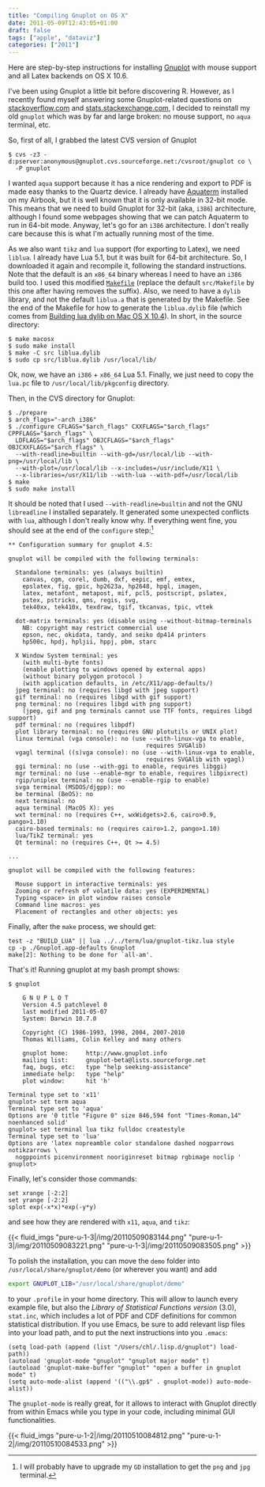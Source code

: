 ```yaml
---
title: "Compiling Gnuplot on OS X"
date: 2011-05-09T12:43:05+01:00
draft: false
tags: ["apple", "dataviz"]
categories: ["2011"]
---
```


Here are step-by-step instructions for installing [Gnuplot](http://www.gnuplot.info/) with mouse support and all Latex backends on OS X 10.6.

I've been using Gnuplot a little bit before discovering R. However, as I recently found myself answering some Gnuplot-related questions on [stackoverflow.com](http://stackoverflow.com) and [stats.stackexchange.com](http://stats.stackexchange.com), I decided to reinstall my old `gnuplot` which was by far and large broken: no mouse support, no `aqua` terminal, etc.

So, first of all, I grabbed the latest CVS version of Gnuplot

```
$ cvs -z3 -d:pserver:anonymous@gnuplot.cvs.sourceforge.net:/cvsroot/gnuplot co \
  -P gnuplot
```

I wanted `aqua` support because it has a nice rendering and export to PDF is made easy thanks to the Quartz device. I already have [Aquaterm](http://sourceforge.net/projects/aquaterm/) installed on my Airbook, but it is well known that it is only available in 32-bit mode. This means that we need to build Gnuplot for 32-bit (aka, `i386`) architecture, although I found some webpages showing that we can patch Aquaterm to run in 64-bit mode. Anyway, let's go for an `i386` architecture. I don't really care because this is what I'm actually running most of the time.

As we also want `tikz` and `lua` support (for exporting to Latex), we need `liblua`. I already have Lua 5.1, but it was built for 64-bit architecture. So, I downloaded it again and recompile it, following the standard instructions. Note that the default is an `x86_64` binary whereas I need to have an `i386` build too. I used this modified [`Makefile`](http://www.aliquote.org/pub/Makefile.lua) (replace the default `src/Makefile` by this one after having removes the suffix). Also, we need to have a `dylib` library, and not the default `liblua.a` that is generated by the Makefile. See the end of the Makefile for how to generate the `liblua.dylib` file (which comes from [Building lua dylib on Mac OS X 10.4](http://lua-users.org/lists/lua-l/2006-09/msg00894.html)). In short, in the source directory:

```
$ make macosx
$ sudo make install
$ make -C src liblua.dylib
$ sudo cp src/liblua.dylib /usr/local/lib/
```

Ok, now, we have an `i386` + `x86_64` Lua 5.1. Finally, we just need to copy the `lua.pc` file to `/usr/local/lib/pkgconfig` directory.

Then, in the CVS directory for Gnuplot:

```
$ ./prepare
$ arch_flags="-arch i386"
$ ./configure CFLAGS="$arch_flags" CXXFLAGS="$arch_flags" CPPFLAGS="$arch_flags" \
  LDFLAGS="$arch_flags" OBJCFLAGS="$arch_flags" OBJCXXFLAGS="$arch_flags" \
  --with-readline=builtin --with-gd=/usr/local/lib --with-png=/usr/local/lib \
  --with-plot=/usr/local/lib --x-includes=/usr/include/X11 \
  --x-libraries=/usr/X11/lib --with-lua --with-pdf=/usr/local/lib
$ make
$ sudo make install
```

It should be noted that I used `--with-readline=builtin` and not the GNU `libreadline` I installed separately. It generated some unexpected conflicts with `lua`, although I don't really know why. If everything went fine, you should see at the end of the `configure` step:[^1]

```
** Configuration summary for gnuplot 4.5:

gnuplot will be compiled with the following terminals:

  Standalone terminals: yes (always builtin)
    canvas, cgm, corel, dumb, dxf, eepic, emf, emtex,
    epslatex, fig, gpic, hp2623a, hp2648, hpgl, imagen,
    latex, metafont, metapost, mif, pcl5, postscript, pslatex,
    pstex, pstricks, qms, regis, svg,
    tek40xx, tek410x, texdraw, tgif, tkcanvas, tpic, vttek

  dot-matrix terminals: yes (disable using --without-bitmap-terminals
    NB: copyright may restrict commercial use
    epson, nec, okidata, tandy, and seiko dp414 printers
    hp500c, hpdj, hpljii, hppj, pbm, starc

  X Window System terminal: yes
    (with multi-byte fonts)
    (enable plotting to windows opened by external apps) 
    (without binary polygon protocol )
    (with application defaults, in /etc/X11/app-defaults/)
  jpeg terminal: no (requires libgd with jpeg support)
  gif terminal: no (requires libgd with gif support)
  png terminal: no (requires libgd with png support)
    (jpeg, gif and png terminals cannot use TTF fonts, requires libgd support)
  pdf terminal: no (requires libpdf)
  plot library terminal: no (requires GNU plotutils or UNIX plot)
  linux terminal (vga console): no (use --with-linux-vga to enable,
                                       requires SVGAlib)
  vgagl terminal ((s)vga console): no (use --with-linux-vga to enable,
                                       requires SVGAlib with vgagl)
  ggi terminal: no (use --with-ggi to enable, requires libggi)
  mgr terminal: no (use --enable-mgr to enable, requires libpixrect)
  rgip/uniplex terminal: no (use --enable-rgip to enable)
  svga terminal (MSDOS/djgpp): no
  be terminal (BeOS): no
  next terminal: no
  aqua terminal (MacOS X): yes
  wxt terminal: no (requires C++, wxWidgets>2.6, cairo>0.9, pango>1.10)
  cairo-based terminals: no (requires cairo>1.2, pango>1.10)
  lua/TikZ terminal: yes 
  Qt terminal: no (requires C++, Qt >= 4.5)

...

gnuplot will be compiled with the following features:

  Mouse support in interactive terminals: yes
  Zooming or refresh of volatile data: yes (EXPERIMENTAL)
  Typing <space> in plot window raises console
  Command line macros: yes 
  Placement of rectangles and other objects: yes 
```
   
Finally, after the `make` process, we should get:

```
test -z "BUILD_LUA" || lua ../../term/lua/gnuplot-tikz.lua style
cp -p ./Gnuplot.app-defaults Gnuplot
make[2]: Nothing to be done for `all-am'.
```

That's it! Running gnuplot at my bash prompt shows:

```
$ gnuplot

    G N U P L O T
    Version 4.5 patchlevel 0
    last modified 2011-05-07 
    System: Darwin 10.7.0

    Copyright (C) 1986-1993, 1998, 2004, 2007-2010
    Thomas Williams, Colin Kelley and many others

    gnuplot home:     http://www.gnuplot.info
    mailing list:     gnuplot-beta@lists.sourceforge.net
    faq, bugs, etc:   type "help seeking-assistance"
    immediate help:   type "help"
    plot window:      hit 'h'

Terminal type set to 'x11'
gnuplot> set term aqua
Terminal type set to 'aqua'
Options are '0 title "Figure 0" size 846,594 font "Times-Roman,14" noenhanced solid'
gnuplot> set terminal lua tikz fulldoc createstyle
Terminal type set to 'lua'
Options are 'latex nopreamble color standalone dashed nogparrows notikzarrows \
  nogppoints picenvironment nooriginreset bitmap rgbimage noclip '
gnuplot> 
```

Finally, let's consider those commands:

```gnuplot
set xrange [-2:2]
set yrange [-2:2]
splot exp(-x*x)*exp(-y*y)
```

and see how they are rendered with `x11`, `aqua`, and `tikz`:

{{< fluid_imgs
  "pure-u-1-3|/img/20110509083144.png"
  "pure-u-1-3|/img/20110509083221.png"
  "pure-u-1-3|/img/20110509083505.png" >}}

To polish the installation, you can move the `demo` folder into `/usr/local/share/gnuplot/demo` (or wherever you want) and add

```sh
export GNUPLOT_LIB="/usr/local/share/gnuplot/demo"
```

to your `.profile` in your home directory. This will allow to launch every example file, but also the *Library of Statistical Functions version* (3.0), `stat.inc`, which includes a lot of PDF and CDF definitions for common statistical distribution. If you use Emacs, be sure to add relevant lisp files into your load path, and to put the next instructions into you `.emacs`:

```emacs-lisp
(setq load-path (append (list "/Users/chl/.lisp.d/gnuplot") load-path))
(autoload 'gnuplot-mode "gnuplot" "gnuplot major mode" t)
(autoload 'gnuplot-make-buffer "gnuplot" "open a buffer in gnuplot mode" t)
(setq auto-mode-alist (append '(("\\.gp$" . gnuplot-mode)) auto-mode-alist))
```

The `gnuplot-mode` is really great, for it allows to interact with Gnuplot directly from within Emacs while you type in your code, including minimal GUI functionalities.

{{< fluid_imgs
  "pure-u-1-2|/img/20110510084812.png"
  "pure-u-1-2|/img/20110510084533.png" >}}

[^1]: I will probably have to upgrade my `GD` installation to get the `png` and `jpg` terminal.